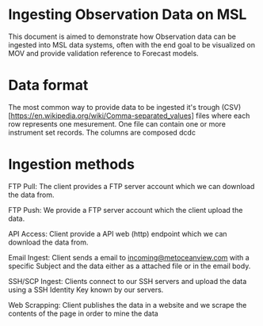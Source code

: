 
Ingesting Observation Data on MSL
====

This document is aimed to demonstrate how Observation data can be ingested into MSL data systems, often with the end goal to be visualized on MOV and provide validation reference to Forecast models.

Data format
=====

The most common way to provide data to be ingested it's trough (CSV)[https://en.wikipedia.org/wiki/Comma-separated_values] files where each row represents one mesurement. One file can contain one or more instrument set records. The columns are composed  dcdc


Ingestion methods
====

FTP Pull: The client provides a FTP server account which we can download the data from.

FTP Push: We provide a FTP server account which the client upload the data.

API Access: Client provide a API web (http) endpoint which we can download the data from.

Email Ingest: Client sends a email to incoming@metoceanview.com with a specific Subject and the data either as a attached file or in the email body.

SSH/SCP Ingest: Clients connect to our SSH servers and upload the data using a SSH Identity Key known by our servers.

Web Scrapping: Client publishes the data in a website and we scrape the contents of the page in order to mine the data
